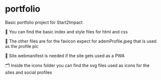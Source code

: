 # portfolio
Basic portfolio project for Start2Impact

🤝 You can find the basic index and style files for html and css

📑 The other files are for the favicon expect for ademProfile.jpeg that is used as the profile pic

📃 Site.webmanifest is needed if the site gets used as a PWA

🗂 Inside the icons folder you can find the svg files used as icons for the sites and social profiles
